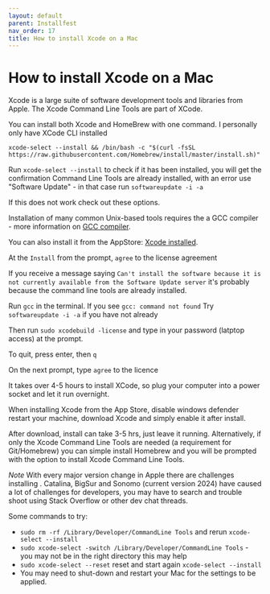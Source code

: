 ```yaml
---
layout: default
parent: Installfest
nav_order: 17
title: How to install Xcode on a Mac
---
```


#  How to install Xcode on a Mac

Xcode is a large suite of software development tools and libraries from Apple.  The Xcode Command Line Tools are part of XCode. 

You can install both Xcode and HomeBrew with one command. I personally only have XCode CLI installed

```
xcode-select --install && /bin/bash -c "$(curl -fsSL https://raw.githubusercontent.com/Homebrew/install/master/install.sh)"
```

Run `xcode-select --install` to check if it has been installed, you will get the confirmation Command Line Tools are already installed, with an error use "Software Update" - in that case run ```softwareupdate -i -a```

If this does not work check out these options.

Installation of many common Unix-based tools requires the a GCC compiler - more information on [GCC compiler](https://en.wikipedia.org/wiki/GNU_Compiler_Collection). 

You can also install it from the AppStore: [Xcode installed](https://itunes.apple.com/us/app/xcode/id497799835?ls=1&mt=12). 

At the `Install` from the prompt,  `agree` to the license agreement

If you receive a message saying `Can't install the software because it is not currently available from the Software Update server` it's probably because the command line tools are already installed.

Run `gcc` in the terminal. If you see `gcc: command not found` 
Try ```softwareupdate -i -a``` if you have not already

Then run `sudo xcodebuild -license` and type in your password (latptop access) at the prompt.

To quit, press enter, then `q`

On the next prompt, type `agree` to the licence 

It takes over 4-5 hours to install XCode, so plug your computer into a power socket and let it run overnight.

When installing Xcode from the App Store, disable windows defender restart your machine, download Xcode and simply enable it after install. 

After download, install can take 3-5 hrs, just leave it running. Alternatively, if only the Xcode Command Line Tools are needed (a requirement for Git/Homebrew) you can simple install Homebrew and you will be prompted with the option to install Xcode Command Line Tools.

_Note_
With every major version change in Apple there are challenges installing . Catalina, BigSur and Sonomo (current version 2024) have caused a lot of challenges for developers, you may have to search and trouble shoot using Stack Overflow or other dev chat threads.

Some commands to try:
- `sudo rm -rf /Library/Developer/CommandLine Tools` and rerun `xcode-select --install`
- `sudo xcode-select -switch /Library/Developer/CommandLine Tools` - you may not be in the right directory this may help
- `sudo xcode-select --reset` reset and start again `xcode-select --install`
- You may need to shut-down and restart your Mac for the settings to be applied.


